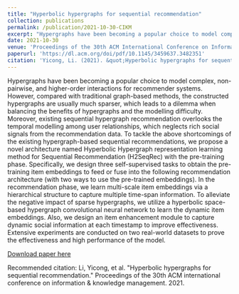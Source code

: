 ```yaml
---
title: "Hyperbolic hypergraphs for sequential recommendation"
collection: publications
permalink: /publication/2021-10-30-CIKM
excerpt: "Hypergraphs have been becoming a popular choice to model complex, non-pairwise, and higher-order interactions for recommender systems. However, compared with traditional graph-based methods, the constructed hypergraphs are usually much sparser, which leads to a dilemma when balancing the benefits of hypergraphs and the modelling difficulty. Moreover, existing sequential hypergraph recommendation overlooks the temporal modelling among user relationships, which neglects rich social signals from the recommendation data. To tackle the above shortcomings of the existing hypergraph-based sequential recommendations, we propose a novel architecture named Hyperbolic Hypergraph representation learning method for Sequential Recommendation (H2SeqRec) with the pre-training phase. Specifically, we design three self-supervised tasks to obtain the pre-training item embeddings to feed or fuse into the following recommendation architecture (with two ways to use the pre-trained embeddings). In the recommendation phase, we learn multi-scale item embeddings via a hierarchical structure to capture multiple time-span information. To alleviate the negative impact of sparse hypergraphs, we utilize a hyperbolic space-based hypergraph convolutional neural network to learn the dynamic item embeddings. Also, we design an item enhancement module to capture dynamic social information at each timestamp to improve effectiveness. Extensive experiments are conducted on two real-world datasets to prove the effectiveness and high performance of the model."
date: 2021-10-30
venue: 'Proceedings of the 30th ACM International Conference on Information & Knowledge Management'
paperurl: 'https://dl.acm.org/doi/pdf/10.1145/3459637.3482351'
citation: 'Yicong, Li. (2021). &quot;Hyperbolic hypergraphs for sequential recommendation.&quot; <i>International Conference on Information \& Knowledge Management</i>.'
---
```


Hypergraphs have been becoming a popular choice to model complex, non-pairwise, and higher-order interactions for recommender systems. However, compared with traditional graph-based methods, the constructed hypergraphs are usually much sparser, which leads to a dilemma when balancing the benefits of hypergraphs and the modelling difficulty. Moreover, existing sequential hypergraph recommendation overlooks the temporal modelling among user relationships, which neglects rich social signals from the recommendation data. To tackle the above shortcomings of the existing hypergraph-based sequential recommendations, we propose a novel architecture named Hyperbolic Hypergraph representation learning method for Sequential Recommendation (H2SeqRec) with the pre-training phase. Specifically, we design three self-supervised tasks to obtain the pre-training item embeddings to feed or fuse into the following recommendation architecture (with two ways to use the pre-trained embeddings). In the recommendation phase, we learn multi-scale item embeddings via a hierarchical structure to capture multiple time-span information. To alleviate the negative impact of sparse hypergraphs, we utilize a hyperbolic space-based hypergraph convolutional neural network to learn the dynamic item embeddings. Also, we design an item enhancement module to capture dynamic social information at each timestamp to improve effectiveness. Extensive experiments are conducted on two real-world datasets to prove the effectiveness and high performance of the model.

[Download paper here]([https://link.springer.com/chapter/10.1007/978-3-030-29563-9_4](https://dl.acm.org/doi/pdf/10.1145/3459637.3482351))

Recommended citation: Li, Yicong, et al. "Hyperbolic hypergraphs for sequential recommendation." Proceedings of the 30th ACM international conference on information & knowledge management. 2021.
